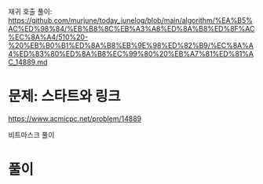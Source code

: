 재귀 호출 풀이:  
https://github.com/murjune/today_junelog/blob/main/algorithm/%EA%B5%AC%ED%98%84/%EB%B8%8C%EB%A3%A8%ED%8A%B8%ED%8F%AC%EC%8A%A4/510%20-%20%EB%B0%B1%ED%8A%B8%EB%9E%98%ED%82%B9/%EC%8A%A4%ED%83%80%ED%8A%B8%EC%99%80%20%EB%A7%81%ED%81%AC_14889.md
# 문제: 스타트와 링크
https://www.acmicpc.net/problem/14889  

비트마스크 풀이

# 풀이
``` python

```
